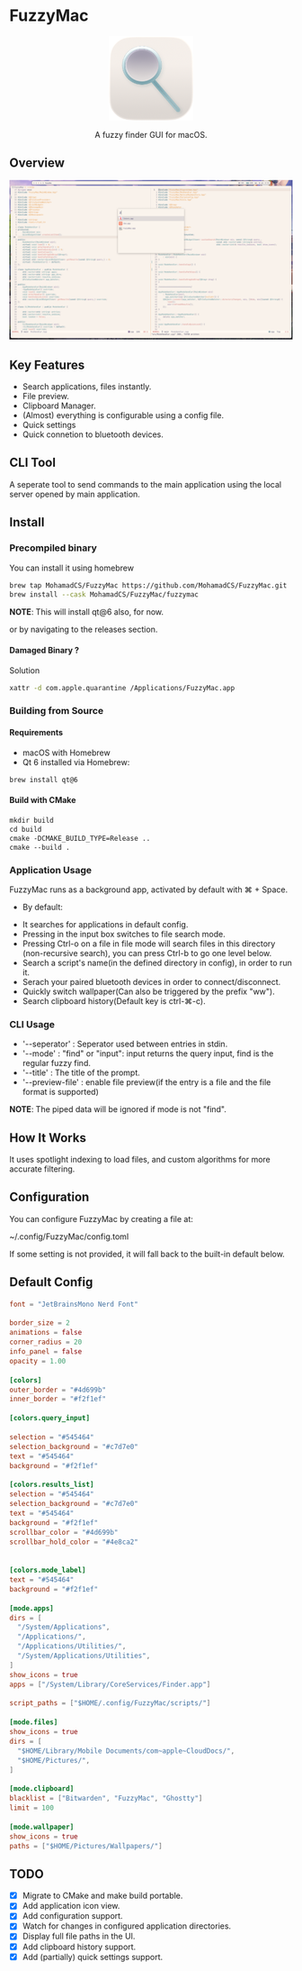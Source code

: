 # FuzzyMac

<p align="center">
<img src="./res/app_icon/icon-256x256.png" alt="FuzzyMac Icon" width="150">
</p>

<p align="center">
A fuzzy finder GUI for macOS.
</p>


## Overview

<p align="center">
<img src="./res/overview.png" alt="FuzzyMac Screenshot">
</p>


## Key Features

- Search applications, files instantly.
- File preview.
- Clipboard Manager.
- (Almost) everything is configurable using a config file.
- Quick settings
- Quick connetion to bluetooth devices.

## CLI Tool

A seperate tool to send commands to the main application using the local server
opened by main application.


## Install 

### Precompiled binary
You can install it using homebrew

```bash
brew tap MohamadCS/FuzzyMac https://github.com/MohamadCS/FuzzyMac.git
brew install --cask MohamadCS/FuzzyMac/fuzzymac
```

**NOTE**: This will install qt@6 also, for now.

or by navigating to the releases section.
#### Damaged Binary ?
Solution
```bash
xattr -d com.apple.quarantine /Applications/FuzzyMac.app

```

### Building from Source

#### Requirements
-	macOS with Homebrew
-	Qt 6 installed via Homebrew:

```bash
brew install qt@6
```

#### Build with CMake

```
mkdir build
cd build
cmake -DCMAKE_BUILD_TYPE=Release ..
cmake --build .
```


### Application Usage

FuzzyMac runs as a background app, activated by default with ⌘ + Space.

- By default:
*	It searches for applications in default config.
*	Pressing <Space> in the input box switches to file search mode.
*   Pressing Ctrl-o on a file in file mode will search files in this directory (non-recursive search), you can press Ctrl-b to go one level below.
*   Search a script's name(in the defined directory in config), in order to run it.
*   Serach your paired bluetooth devices in order to connect/disconnect. 
*   Quickly switch wallpaper(Can also be triggered by the prefix "ww").
*   Search clipboard history(Default key is ctrl-⌘-c).


### CLI Usage
- '--seperator' : Seperator used between entries in stdin.
- '--mode' : "find" or "input": input returns the query input, find is the regular fuzzy find.
- '--title' : The title of the prompt.
- '--preview-file' : enable file preview(if the entry is a file and the file format is supported)

**NOTE**: The piped data will be ignored if mode is not "find".

## How It Works
It uses spotlight indexing to load files, and custom algorithms for more
accurate filtering.  

## Configuration
You can configure FuzzyMac by creating a file at:

~/.config/FuzzyMac/config.toml

If some setting is not provided, it will fall back to the built-in default below.

## Default Config

```toml
font = "JetBrainsMono Nerd Font"

border_size = 2
animations = false
corner_radius = 20
info_panel = false
opacity = 1.00

[colors]
outer_border = "#4d699b"
inner_border = "#f2f1ef"

[colors.query_input]

selection = "#545464"
selection_background = "#c7d7e0"
text = "#545464"
background = "#f2f1ef"

[colors.results_list]
selection = "#545464"
selection_background = "#c7d7e0"
text = "#545464"
background = "#f2f1ef"
scrollbar_color = "#4d699b"
scrollbar_hold_color = "#4e8ca2"


[colors.mode_label]
text = "#545464"
background = "#f2f1ef"

[mode.apps]
dirs = [
  "/System/Applications",
  "/Applications/",
  "/Applications/Utilities/",
  "/System/Applications/Utilities",
]
show_icons = true
apps = ["/System/Library/CoreServices/Finder.app"]

script_paths = ["$HOME/.config/FuzzyMac/scripts/"]

[mode.files]
show_icons = true
dirs = [
  "$HOME/Library/Mobile Documents/com~apple~CloudDocs/",
  "$HOME/Pictures/",
]

[mode.clipboard]
blacklist = ["Bitwarden", "FuzzyMac", "Ghostty"]
limit = 100

[mode.wallpaper]
show_icons = true
paths = ["$HOME/Pictures/Wallpapers/"]
```




## TODO
- [x] Migrate to CMake and make build portable.
- [x] Add application icon view.
- [x] Add configuration support.
- [x] Watch for changes in configured application directories.
- [x] Display full file paths in the UI.
- [x] Add clipboard history support.
- [x] Add (partially) quick settings support.
